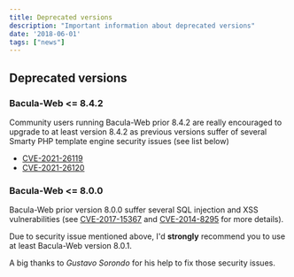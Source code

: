 ```yaml
---
title: Deprecated versions
description: "Important information about deprecated versions"
date: '2018-06-01'
tags: ["news"]
---
```


## Deprecated versions

### Bacula-Web <= 8.4.2

Community users running Bacula-Web prior 8.4.2 are really encouraged to upgrade to at least version 8.4.2 as previous versions suffer of several Smarty PHP template engine security issues (see list below)

- [CVE-2021-26119](https://www.cvedetails.com/cve/CVE-2021-26119/)
- [CVE-2021-26120](https://www.cvedetails.com/cve/CVE-2021-26120/)

### Bacula-Web <= 8.0.0

Bacula-Web prior version 8.0.0 suffer several SQL injection and XSS vulnerabilities (see [CVE-2017-15367](https://www.cvedetails.com/cve/CVE-2017-15367/) and [CVE-2014-8295](https://www.cvedetails.com/cve/CVE-2014-8295/) for more details). 

Due to security issue mentioned above, I'd **strongly** recommend you to use at least Bacula-Web version 8.0.1.

A big thanks to *Gustavo Sorondo* for his help to fix those security issues.